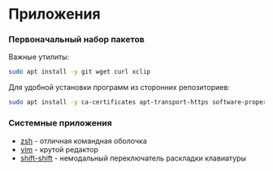# Приложения

### Первоначальный набор пакетов

Важные утилиты:

```bash
sudo apt install -y git wget curl xclip
```

Для удобной установки программ из сторонних репозиториев:

```bash
sudo apt install -y ca-certificates apt-transport-https software-properties-common
```

### Системные приложения

* [zsh](zsh.md) - отличная командная оболочка
* [vim](vim.md) - крутой редактор
* [shift-shift](shift-shift.md) - немодальный переключатель раскладки клавиатуры
